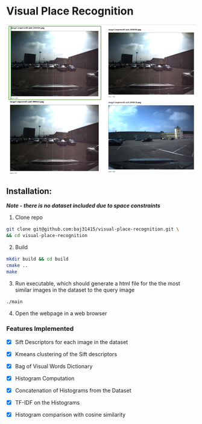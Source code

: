 
# Visual Place Recognition

![Demo Image](demo.png "Visual Place Recognition, 2023.")

 

## Installation: 
***Note - there is no dataset included due to space constraints***

1. Clone repo

```bash
git clone git@github.com:baj31415/visual-place-recognition.git \
&& cd visual-place-recognition
```
2. Build

```bash
mkdir build && cd build
cmake ..
make 
```
3. Run executable, which should generate a html file for the the most similar images in the dataset to the query image
```bash
./main
```
4. Open the webpage in a web browser


### Features Implemented

- [x] Sift Descriptors for each image in the dataset
- [x] Kmeans clustering of the Sift descriptors 
- [x] Bag of Visual Words Dictionary 
- [x] Histogram Computation
- [x] Concatenation of Histograms from the Dataset
- [x] TF-IDF on the Histograms
- [x] Histogram comparison with cosine similarity 




